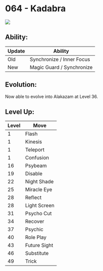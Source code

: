 # 064 - Kadabra
![][064]

## Ability:

Update | Ability
---    | ---
Old    | Synchronize / Inner Focus
New    | Magic Guard / Synchronize

## Evolution:
Now able to evolve into Alakazam at Level 36.

## Level Up:

Level | Move
---   | ---
  1   | Flash
  1   | Kinesis
  1   | Teleport
  1   | Confusion
 16   | Psybeam
 19   | Disable
 22   | Night Shade
 25   | Miracle Eye
 28   | Reflect
 28   | Light Screen
 31   | Psycho Cut
 34   | Recover
 37   | Psychic
 40   | Role Play
 43   | Future Sight
 46   | Substitute
 49   | Trick



[064]: /img/pokemon/064.png
